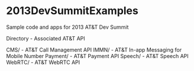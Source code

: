
  2013DevSummitExamples
  =====================

  Sample code and apps for 2013 AT&T Dev Summit

  Directory - Associated AT&T API

  CMS/ - AT&T Call Management API
  IMMN/ - AT&T In-app Messaging for Mobile Number 
  Payment/ - AT&T Payment API 
  Speech/ - AT&T Speech API 
  WebRTC/ - AT&T WebRTC API
